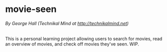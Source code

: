 # movie-seen
###### By George Hall (Technikal Mind at http://technikalmind.net)

This is a personal learning project allowing users to search for movies, read an overview of movies, and check off movies they've seen. WIP.
